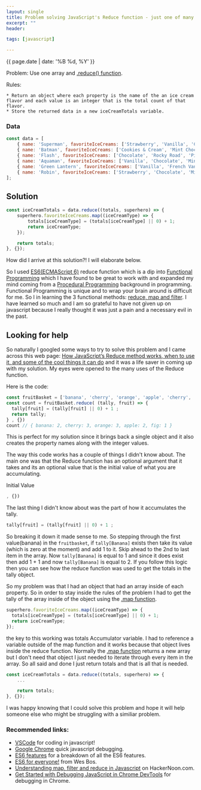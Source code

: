 ```yaml
---
layout: single
title: Problem solving JavaScript's Reduce function - just one of many use cases to utilize Reduce
excerpt: ""
header: 

tags: [javascript]

---
```

{{ page.date | date: '%B %d, %Y' }}

Problem: Use one array and [.reduce() function](https://developer.mozilla.org/en-US/docs/Web/JavaScript/Reference/Global_Objects/Array/Reduce).

Rules: 

    * Return an object where each property is the name of the an ice cream flavor and each value is an integer that is the total count of that flavor.
    * Store the returned data in a new iceCreamTotals variable.

### Data
```javascript
const data = [
    { name: 'Superman', favoriteIceCreams: ['Strawberry', 'Vanilla', 'Chocolate', 'Cookies & Cream'] },
    { name: 'Batman', favoriteIceCreams: ['Cookies & Cream', 'Mint Chocolate Chip', 'Chocolate', 'Vanilla'] },
    { name: 'Flash', favoriteIceCreams: ['Chocolate', 'Rocky Road', 'Pistachio', 'Banana'] },
    { name: 'Aquaman', favoriteIceCreams: ['Vanilla', 'Chocolate', 'Mint Chocolate Chip'] },
    { name: 'Green Lantern', favoriteIceCreams: ['Vanilla', 'French Vanilla', 'Vanilla Bean', 'Strawberry'] },
    { name: 'Robin', favoriteIceCreams: ['Strawberry', 'Chocolate', 'Mint Chocolate Chip'] }
];
```

## Solution

```javascript
const iceCreamTotals = data.reduce((totals, superhero) => {
    superhero.favoriteIceCreams.map((iceCreamType) => {
        totals[iceCreamType] = (totals[iceCreamType] || 0) + 1;
        return iceCreamType;
    });

    return totals;
}, {});

```

How did I arrive at this solution?! I will elaborate below.

So I used [ES6(ECMAScript 6)](https://developer.mozilla.org/en-US/docs/Web/JavaScript/New_in_JavaScript/ECMAScript_2015_support_in_Mozilla) reduce function which is a dip into [Functional Programming](https://en.wikipedia.org/wiki/Functional_programming) which I have found to be great to work with and expanded my mind coming from a [Procedural Programming](https://en.wikipedia.org/wiki/Procedural_programming) background in programming. Functional Programming is unique and to wrap your brain around is difficult for me. So I in learning the 3 functional methods: [reduce, map and filter](https://hackernoon.com/understanding-map-filter-and-reduce-in-javascript-5df1c7eee464). I have learned so much and I am so grateful to have not given up on javascript because I really thought it was just a pain and a necessary evil in the past.


## Looking for help

So naturally I googled some ways to try to solve this problem and I came across this web page: [How JavaScript’s Reduce method works, when to use it, and some of the cool things it can do](https://medium.freecodecamp.org/reduce-f47a7da511a9) and it was a life saver in coming up with my solution. My eyes were opened to the many uses of the Reduce function.

Here is the code:
```javascript
const fruitBasket = ['banana', 'cherry', 'orange', 'apple', 'cherry', 'orange', 'apple', 'banana', 'cherry', 'orange', 'fig' ];
const count = fruitBasket.reduce( (tally, fruit) => {
  tally[fruit] = (tally[fruit] || 0) + 1 ;
  return tally;
} , {})
count // { banana: 2, cherry: 3, orange: 3, apple: 2, fig: 1 }
```
This is perfect for my solution since it brings back a single object and it also creates the property names along with the integer values.

The way this code works has a couple of things I didn't know about. The main one was that the Reduce function has an optional argument that it takes and its an optional value that is the initial value of what you are accumulating. 

Initial Value
```javascript
, {})
```

The last thing I didn't know about was the part of how it accumulates the tally. 

```javascript
tally[fruit] = (tally[fruit] || 0) + 1 ;
```
So breaking it down it made sense to me. So stepping through the first value(banana) in the ``` fruitbasket ```,
if ``` tally[Banana] ``` exists then take its value (which is zero at the moment) and add 1 to it. Skip ahead to the 2nd to last item in the array. Now ``` tally[Banana] ``` is equal to 1 and since it does exist then add 1 + 1 and now ``` tally[Banana] ``` is equal to 2. If you follow this logic then you can see how the reduce function was used to get the totals in the tally object.

So my problem was that I had an object that had an array inside of each property. So in order to stay inside the rules of the problem I had to get the tally of the array inside of the object using the [.map function](https://developer.mozilla.org/en-US/docs/Web/JavaScript/Reference/Global_Objects/Array/map).

```javascript
superhero.favoriteIceCreams.map((iceCreamType) => {
  totals[iceCreamType] = (totals[iceCreamType] || 0) + 1;
  return iceCreamType;
});
```
the key to this working was totals Accumulator variable. I had to reference a variable outside of the map function and it works because that object lives inside the reduce function. Normally the [.map function](https://developer.mozilla.org/en-US/docs/Web/JavaScript/Reference/Global_Objects/Array/map) returns a new array but I don't need that object I just needed to iterate through every item in the array. So all said and done I just return totals and that is all that is needed. 

```javascript
const iceCreamTotals = data.reduce((totals, superhero) => {
    ...

    return totals;
}, {});

```

I was happy knowing that I could solve this problem and hope it will help someone else who might be struggling with a similiar problem.

### Recommended links:

 * [VSCode](https://code.visualstudio.com/) for coding in javascript!
 * [Google Chrome](https://www.google.com/chrome/) quick javascript debugging.
 * [ES6 features](https://github.com/lukehoban/es6features) for a breakdown of all the ES6 features.
 * [ES6 for everyone!](http://wesbos.com/es6-for-everyone/) from Wes Bos.
 * [Understanding map, filter and reduce in Javascript](https://hackernoon.com/understanding-map-filter-and-reduce-in-javascript-5df1c7eee464) on HackerNoon.com.
 * [Get Started with Debugging JavaScript in Chrome DevTools](https://developers.google.com/web/tools/chrome-devtools/javascript/) for debugging in Chrome.
